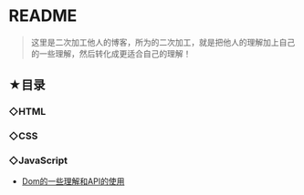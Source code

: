 # README

> 这里是二次加工他人的博客，所为的二次加工，就是把他人的理解加上自己的一些理解，然后转化成更适合自己的理解！

## ★目录

### ◇HTML

### ◇CSS

### ◇JavaScript

- [Dom的一些理解和API的使用](./js/01.md)
